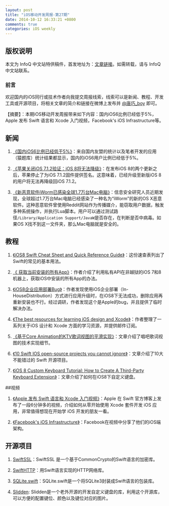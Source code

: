 ```yaml
---
layout: post
title: "iOS移动开发周报-第27期"
date: 2014-10-12 16:33:21 +0800
comments: true
categories: iOS weekly
---
```


## 版权说明

本文为 InfoQ 中文站特供稿件，首发地址为：[文章链接](http://www.infoq.com/cn/news/2014/10/ios6)。如需转载，请与 InfoQ 中文站联系。

### 前言

欢迎国内的iOS同行或技术作者向我提交周报线索，线索可以是新闻、教程、开发工具或开源项目，将相关文章的简介和链接在微博上发布并 [@唐巧_boy](http://weibo.com/tangqiaoboy) 即可。

【摘要】：本期iOS移动开发周报带来如下内容：国内iOS6比例已经低于5%，Apple 发布 Swift 语言和 Xcode 入门视频，Facebook's iOS Infrastructure等。

## 新闻

 1. [《国内iOS6比例已经低于5%》](http://weibo.com/1708947107/BoBnZ1qy9?mod=weibotime#_rnd1412427404394)：来自国内友盟的统计以及笔者开发的应用（猿题库）统计结果都显示，国内的iOS6用户比例已经低于5%。

 1. [《苹果关闭iOS 7.1.2验证：iOS 8将无法降级》](http://tech.sina.com.cn/mobile/n/apple/2014-09-27/10059651916.shtml)：在发布iOS 8的两个更新之后，苹果停止了为iOS 7.1.2固件提供签名。这意味着，已经升级至新版iOS 8的用户将无法再降级回iOS 7.1.2。

 1. [《新恶意软件iWorm已感染全球1.7万台Mac电脑》](http://tech.sina.com.cn/mobile/n/apple/2014-10-04/08109666982.shtml)：信息安全研究人员近期发现，全球超过1.7万台Mac电脑已经感染了一种名为“iWorm”的新的OS X恶意软件。这种恶意软件曾使用Reddit网站作为传播媒介，能窃取用户数据，触发多种系统操作，并执行Lua脚本。用户可以通过测试路径`/Library/Application Support/JavaW`是否存在，在判断是否中病毒。如果OS X找不到这一文件夹，那么Mac电脑就是安全的。

## 教程

 1. [《iOS8 Swift Cheat Sheet and Quick Reference Guide》](http://swift-cheatsheet.co.uk/)：这份速查表列出了Swift的常见的基本用法。

 1. [《 获取当前安装的所有App》](http://bbs.iosre.com/forum.php?mod=viewthread&tid=422)：作者介绍了利用私有API在非越狱的iOS 7和8机器上，获取iOS中安装的所有App的办法。
 
 1. [《iOS8企业应用部署Bug》](http://weibo.com/p/23041889d963070102v39b)：作者发现使用iOS企业部署（In-HouseDistribution）方式进行应用升级时，在iOS8下无法成功，删除应用再重新安装也不行。经过调研，作者发现这个是Apple的bug，并且提供了临时解决办法。
 
 1. [《The best resources for learning iOS design and Xcode》](https://designcode.io/learn)：作者整理了一系列关于iOS 设计和 Xcode 方面的学习资源，并提供邮件订阅。

 1. [《基于Core Animation的KTV歌词视图的平滑实现》](http://www.iwangke.me/2014/10/06/how-to-implement-a-core-animation-based-60-fps-ktv-lyrics-view/)：文章介绍了唱吧歌词视图的技术实现细节。

 1. [《10 Swift IOS open-source projects you cannot ignore》](https://medium.com/swift-programming/15-swift-ios-open-source-projects-you-cannot-ignore-6bd4ac37d7dd)：文章介绍了10大不能错过的 Swift 开源项目。

 1. [《iOS 8 Custom Keyboard Tutorial: How to Create A Third-Party Keyboard Extension》](http://www.appdesignvault.com/ios-8-custom-keyboard-extension/#a_aid=mdev)：文章介绍了如何在iOS8下自定义键盘。

##视频

 1. [《Apple 发布 Swift 语言和 Xcode 入门视频》](http://www.guomii.com/posts/39029)：Apple 在 Swift 官方博客上发布了一段6分钟多的视频，介绍如何从零开始使用 Xcode 套件开发 iOS 应用，非常值得想现在开始学 iOS 开发的朋友一看。

 1. [《Facebook's iOS Infrastructure》](https://www.youtube.com/watch?v=XhXC4SKOGfQ)：Facebook在视频中分享了他们的iOS端架构。

## 开源项目

 1. [SwiftSSL](https://github.com/SwiftP2P/SwiftSSL)：SwiftSSL 是一个基于CommonCrypto的Swift语言的加密库。

 1. [SwiftHTTP](https://github.com/daltoniam/SwiftHTTP)：用Swift语言实现的HTTP网络库。

 1. [SQLite.swift](https://github.com/stephencelis/SQLite.swift)：SQLite.swift是一个将SQLite3封装成Swift语言的包装库。

 1. [Slidden](https://github.com/Brimizer/Slidden): Slidden是一个老外开源的开发自定义键盘的库，利用这个开源库，可以方便的配置键位、颜色以及键位对应的图片。
